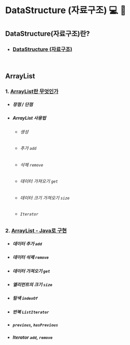 # DataStructure (자료구조) :computer: :memo:

## DataStructure(자료구조)란?
- ### [DataStructure (자료구조)](https://github.com/mdy0501/Study/tree/master/DataStructure/ConceptDescription/DataStructure)

<br>

## ArrayList

### 1. [ArrayList란 무엇인가](https://github.com/mdy0501/Study/tree/master/DataStructure/ConceptDescription/ArrayList)
- ##### 장점 / 단점
- ##### ArrayList 사용법
  - ###### 생성
  - ###### 추가 `add`
  - ###### 삭제 `remove`
  - ###### 데이터 가져오기 `get`
  - ###### 데이터 크기 가져오기 `size`
  - ###### `Iterator`
### 2. [ArrayList - Java로 구현](https://github.com/mdy0501/Study/tree/master/DataStructure/ArrayList)
- ##### 데이터 추가 `add`
- ##### 데이터 삭제 `remove`
- ##### 데이터 가져오기 `get`
- ##### 엘리먼트의 크기 `size`
- ##### 탐색 `indexOf`
- ##### 반복 `ListIterator`
- ##### `previous`, `hasPrevious`
- ##### Iterator `add`, `remove`
